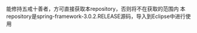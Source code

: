 能修持五戒十善者，方可直接获取本repository，否则将不在获取的范围内
本repository是spring-framework-3.0.2.RELEASE源码，导入到Eclipse中进行使用

